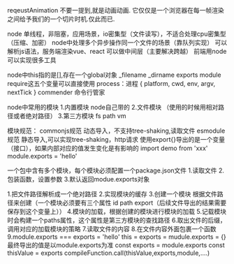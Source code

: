 reqeustAnimation 不要一提到,就是动画动画. 它仅仅是一个浏览器在每一帧渲染之间给予我们的一个切片时机.仅此而已.


node 单线程，非阻塞，应用场景，io密集型（文件读写），不适合处理cpu密集型（压缩、加密）
node中处理多个异步操作同一个文件的场景（靠队列实现）
可以解析js语法，服务端渲染vue、react
可以做中间层（主要解决跨越）
前端用node可以实现很多工具

node中this指的是[],存在一个global对象 _filename _dirname exports module require这五个变量可以直接使用
process：进程 { platform, cwd, env, argv, nextTick }
commender 命令行管家 

node中常用的模块
1.内置模块 node自己带的
2.文件模块 （使用的时候用相对路径或者绝对路径）
3.第三方模块
fs path vm

模块规范：
commonjs规范 动态导入，不支持tree-shaking,读取文件
esmodule规范 静态导入,可以实现tree-shaking，http请求 使用export{}导出的是一个变量（接口），如果内部对应的值发生变化是有影响的
import demo from 'xxx'
module.exports = 'hello'

一个包中含有多个模块，每个模块必须配置一个package.json文件
1.读取文件 2.包装函数，设置参数 3.默认返回modue.exports对象

1.把文件路径解析成一个绝对路径
2.实现模块的缓存
3.创建一个模块 根据文件路径来创建（一个模块必须要有三个属性 id path export（后续文件导出的结果需要保存到这个变量上））
4.模块的加载，根据创建的模块进行模块的加载
5.记载模块时会构建一个paths属性，这个属性是第三方模块的查找路径
6.取出文件的后缀，调用对应的加载模块的策略
7.读取文件的内容
8.在文件内容外面包裹一个函数
9.module.exports === exports = 'hello'
this = exports = mudule.exports = {}
最终导出的值是以module.exports为准
const exports = module.exports
const thisValue = exports
compileFunction.call(thisValue,exports,module,....)